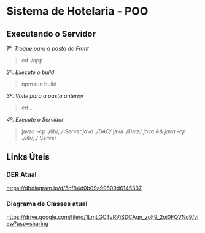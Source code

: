 # Sistema de Hotelaria - POO

## Executando o Servidor
_1º. Troque para a pasta do Front_
> cd ./app

_2º. Execute o build_
> npm run build

_3º. Volte para a pasta anterior_
> cd ..

_4º. Execute o Servidor_
> javac -cp ./lib/*;./ Server.java ./DAO/*.java ./Data/*.java && java -cp ./lib/*;./ Server

## Links Úteis
### DER Atual
https://dbdiagram.io/d/5cf84d0b09a99609d6145337

### Diagrama de Classes atual
https://drive.google.com/file/d/1LmLGCTvRViSDCAqn_zoF9_2oi0FQVNo9/view?usp=sharing

